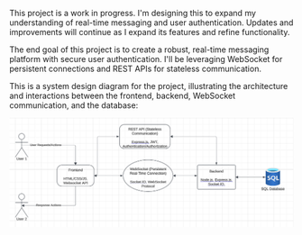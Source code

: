 This project is a work in progress. I'm designing this to expand my understanding of real-time messaging and user authentication. Updates and improvements will continue as I expand its features and refine functionality.

The end goal of this project is to create a robust, real-time messaging platform with secure user authentication. I'll be leveraging WebSocket for persistent connections and REST APIs for stateless communication. 

This is a system design diagram for the project, illustrating the architecture and interactions between the frontend, backend, WebSocket communication, and the database:

![System Design Diagram](architecture/system_design.png)

